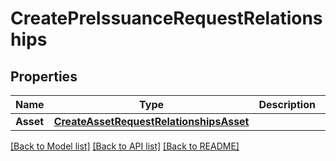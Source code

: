 # CreatePreIssuanceRequestRelationships

## Properties
Name | Type | Description | Notes
------------ | ------------- | ------------- | -------------
**Asset** | [**CreateAssetRequestRelationshipsAsset**](CreateAssetRequestRelationships_asset.md) |  | 

[[Back to Model list]](../README.md#documentation-for-models) [[Back to API list]](../README.md#documentation-for-api-endpoints) [[Back to README]](../README.md)


